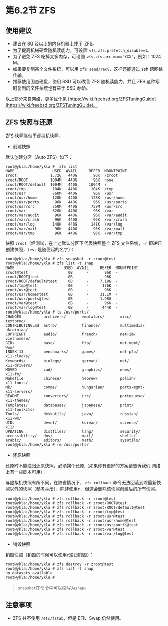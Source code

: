 # 第6.2节 ZFS

## 使用建议

* 建议在 8G 及以上的内存机器上使用 ZFS。
* 为了提高机械硬盘随机读能力，可设置 `vfs.zfs.prefetch_disable=1`。
* 为了避免 ZFS 吃掉太多内存，可设置 `vfs.zfs.arc_max="XXX"`，例如：1024 M。
* 如果要复制某个文件系统，可以用 `zfs send/recv`，这样还能通过 ssh 跨网络传输。
* 推荐使用固态硬盘，使用 SSD 可以改善 ZFS 随机读能力，并且 ZFS 这种写时复制的文件系统也有益于 SSD 寿命。

以上部分来自网络，更多优化见 [https://wiki.freebsd.org/ZFSTuningGuide](https://wiki.freebsd.org/ZFSTuningGuide)。

## ZFS 快照与还原

ZFS 快照类似于虚拟机快照。

* 创建快照

默认创建分区（Auto ZFS）如下：

```
root@ykla:/home/ykla #  zfs list
NAME                 USED  AVAIL     REFER  MOUNTPOINT
zroot               1.72G   440G       96K  /zroot
zroot/ROOT          1004M   440G       96K  none
zroot/ROOT/default  1004M   440G     1004M  /
zroot/tmp            104K   440G      104K  /tmp
zroot/usr            760M   440G       96K  /usr
zroot/usr/home       128K   440G      128K  /usr/home
zroot/usr/ports       96K   440G       96K  /usr/ports
zroot/usr/src        759M   440G      759M  /usr/src
zroot/var            628K   440G       96K  /var
zroot/var/audit       96K   440G       96K  /var/audit
zroot/var/crash       96K   440G       96K  /var/crash
zroot/var/log        148K   440G      148K  /var/log
zroot/var/mail        96K   440G       96K  /var/mail
zroot/var/tmp         96K   440G       96K  /var/tmp
```

快照 `zroot`（经测试，在上述默认分区下代表快照整个 ZFS 文件系统，`-r` 即递归创建快照，`test` 是随便起的名字）：

```
root@ykla:/home/ykla # zfs snapshot -r zroot@test
root@ykla:/home/ykla # zfs list -t snap
NAME                      USED  AVAIL     REFER  MOUNTPOINT
zroot@test                  0B      -       96K  -
zroot/ROOT@test             0B      -       96K  -
zroot/ROOT/default@test     0B      -     7.18G  -
zroot/tmp@test              0B      -      176K  -
zroot/usr@test              0B      -       96K  -
zroot/usr/home@test         0B      -     31.1M  -
zroot/usr/ports@test        0B      -     1.98G  -
zroot/var@test              0B      -       96K  -
zroot/var/log@test          0B      -      444K  -
root@ykla:/home/ykla # ls /usr/ports/
CHANGES          archivers/       emulators/       misc/            textproc/
CONTRIBUTING.md  astro/           finance/         multimedia/      ukrainian/
COPYRIGHT        audio/           french/          net-im/          vietnamese/
GIDs             base/            ftp/             net-mgmt/        www/
INDEX-13         benchmarks/      games/           net-p2p/         x11-clocks/
Keywords/        biology/         german/          net/             x11-drivers/
MOVED            cad/             graphics/        news/            x11-fm/
Makefile         chinese/         hebrew/          polish/          x11-fonts/
Mk/              comms/           hungarian/       ports-mgmt/      x11-servers/
README           converters/      irc/             portuguese/      x11-themes/
Templates/       databases/       japanese/        print/           x11-toolkits/
Tools/           deskutils/       java/            russian/         x11-wm/
UIDs             devel/           korean/          science/         x11/
UPDATING         distfiles/       lang/            security/        
accessibility/   dns/             mail/            shells/          
arabic/          editors/         math/            sysutils/        
root@ykla:/home/ykla # rm /usr/ports/
```

* 还原快照

还原时不能递归还原快照，必须挨个还原（如果你有更好的方案请告诉我们,网络上有一些脚本可用）：

与虚拟机快照有所不同，在缺省情况下，`zfs rollback` 命令无法回滚到除最新快照以外的快照（[参考手册](https://docs.oracle.com/cd/E19253-01/819-7065/gbcxk/index.html)），除非使用`r`，但这会删除该快照创建后的所有快照。

```
root@ykla:/home/ykla # zfs rollback -r zroot@test
root@ykla:/home/ykla # zfs rollback -r zroot/ROOT@test 
root@ykla:/home/ykla # zfs rollback -r zroot/ROOT/default@test
root@ykla:/home/ykla # zfs rollback -r zroot/tmp@test
root@ykla:/home/ykla # zfs rollback -r zroot/usr@test
root@ykla:/home/ykla # zfs rollback -r zroot/usr/home@test
root@ykla:/home/ykla # zfs rollback -r zroot/usr/ports@test
root@ykla:/home/ykla # zfs rollback -r zroot/var@test
root@ykla:/home/ykla # zfs rollback -r zroot/var/log@test
```

* 销毁快照

销毁快照（销毁的时候可以使用`r`递归销毁）：

```
root@ykla:/home/ykla # zfs destroy -r zroot@test
root@ykla:/home/ykla # zfs list -t snap
no datasets available
root@ykla:/home/ykla # 
```

> `snapshot`在命令中可以缩写为`snap`。

## 注意事项

* ZFS 并不使用 `/etc/fstab`，但是 EFI、Swap 仍然使用。
